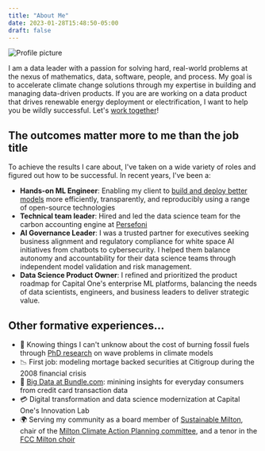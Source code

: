 ```yaml
---
title: "About Me"
date: 2023-01-28T15:48:50-05:00
draft: false
---
```


<div class="side-image">
<img src="/images/hasha_profile.jpg" alt="Profile picture">
</div>

<div class="side-image-main">

I am a data leader with a passion for solving hard, real-world problems at the nexus of mathematics, data, software, people, and process. My goal is to accelerate climate change solutions through my expertise in building and managing data-driven products.  If you are are working on a data product that drives renewable energy deployment or electrification, I want to help you be wildly successful. Let's [work together](/consulting/)!

## The outcomes matter more to me than the job title

To achieve the results I care about, I've taken on a wide variety of roles and figured out how to be successful.  In recent years, I've been a:

- **Hands-on ML Engineer**: Enabling my client to [build and deploy better models](https://medium.com/mission-lane-tech-blog/automate-model-development-part-1-ed22b1760ca9) more efficiently, transparently, and reproducibly using a range of open-source technologies
- **Technical team leader**: Hired and led the data science team for the carbon accounting engine at [Persefoni](https://www.persefoni.com)
- **AI Governance Leader**: I was a trusted partner for executives seeking business alignment and regulatory compliance for white space AI initiatives from chatbots to cybersecurity.  I helped them balance autonomy and accountability for their data science teams through independent model validation and risk management.
- **Data Science Product Owner**: I refined and prioritized the product roadmap for Capital One's enterprise ML platforms, balancing the needs of data scientists, engineers, and business leaders to deliver strategic value.

## Other formative experiences...

- 🌊 Knowing things I can't unknow about the cost of burning fossil fuels through [PhD research](https://scholar.google.com/citations?user=U0ZybEIAAAAJ) on wave problems in climate models
- 📉 First job: modeling mortage backed securities at Citigroup during the 2008 financial crisis
- 🐘 [Big Data at Bundle.com](https://techcrunch.com/2012/11/30/capital-one-acquires-bundle-a-data-driven-local-business-directory/): minining insights for everyday consumers from credit card transaction data
- 💳 Digital transformation and data science modernization at Capital One's Innovation Lab
- 🌍 Serving my community as a board member of [Sustainable Milton](https://action.sustaianblemilton.org), chair of the [Milton Climate Action Planning committee](https://townofmilton.org/584/Climate-Action-Planning-Committee), and a tenor in the [FCC Milton choir](https://fccmilton.org/ministries/music/)


</div>